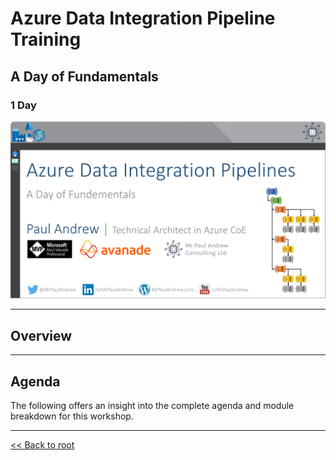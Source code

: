 # Azure Data Integration Pipeline Training
## A Day of Fundamentals
### 1 Day

![Slide Header](./01.%20Agenda%20Header.png)

___

## Overview


___

## Agenda

The following offers an insight into the complete agenda and module breakdown for this workshop.



___

[<< Back to root](https://github.com/mrpaulandrewltd/Azure-Data-Integration-Pipeline-Training)